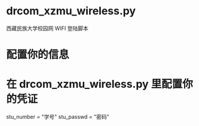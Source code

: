 # drcom_xzmu_wireless.py
西藏民族大学校园网 WIFI 登陆脚本

# 配置你的信息
# 在 drcom_xzmu_wireless.py 里配置你的凭证
stu_number = "学号"
stu_passwd = "密码"
